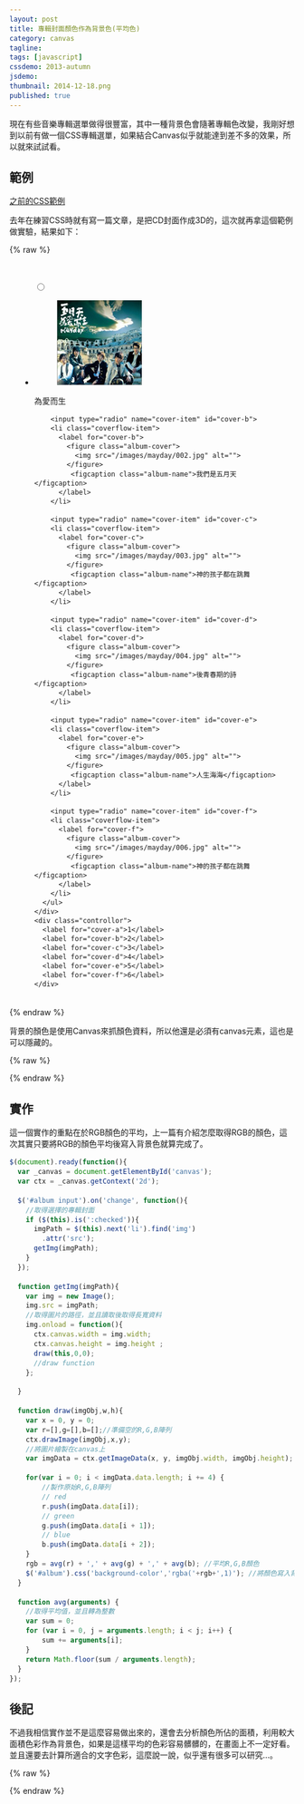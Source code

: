 ```yaml
---
layout: post
title: 專輯封面顏色作為背景色(平均色)
category: canvas
tagline:
tags: [javascript]
cssdemo: 2013-autumn
jsdemo:
thumbnail: 2014-12-18.png
published: true
---
```


現在有些音樂專輯選單做得很豐富，其中一種背景色會隨著專輯色改變，我剛好想到以前有做一個CSS專輯選單，如果結合Canvas似乎就能達到差不多的效果，所以就來試試看。

<!-- more -->

## 範例

[之前的CSS範例](/css/2013/10/12/css-album-list/)

去年在練習CSS時就有寫一篇文章，是把CD封面作成3D的，這次就再拿這個範例做實驗，結果如下：

{% raw %}
<div class="d1012 demo">
  <div id="album" class="complete padding">
    <div class="cover">
      <ul class="coverflow-list">
        <input type="radio" name="cover-item" id="cover-a">
        <li class="coverflow-item">
          <label for="cover-a">
            <figure class="album-cover">
              <img src="/images/mayday/001.jpg" alt="">
            </figure>
             <figcaption class="album-name">為愛而生</figcaption>
          </label>
        </li>

        <input type="radio" name="cover-item" id="cover-b">
        <li class="coverflow-item">
          <label for="cover-b">
            <figure class="album-cover">
              <img src="/images/mayday/002.jpg" alt="">
            </figure>
             <figcaption class="album-name">我們是五月天</figcaption>
          </label>
        </li>

        <input type="radio" name="cover-item" id="cover-c">
        <li class="coverflow-item">
          <label for="cover-c">
            <figure class="album-cover">
              <img src="/images/mayday/003.jpg" alt="">
            </figure>
             <figcaption class="album-name">神的孩子都在跳舞</figcaption>
          </label>
        </li>

        <input type="radio" name="cover-item" id="cover-d">
        <li class="coverflow-item">
          <label for="cover-d">
            <figure class="album-cover">
              <img src="/images/mayday/004.jpg" alt="">
            </figure>
             <figcaption class="album-name">後青春期的詩</figcaption>
          </label>
        </li>

        <input type="radio" name="cover-item" id="cover-e">
        <li class="coverflow-item">
          <label for="cover-e">
            <figure class="album-cover">
              <img src="/images/mayday/005.jpg" alt="">
            </figure>
             <figcaption class="album-name">人生海海</figcaption>
          </label>
        </li>

        <input type="radio" name="cover-item" id="cover-f">
        <li class="coverflow-item">
          <label for="cover-f">
            <figure class="album-cover">
              <img src="/images/mayday/006.jpg" alt="">
            </figure>
             <figcaption class="album-name">神的孩子都在跳舞</figcaption>
          </label>
        </li>
      </ul>
    </div>
    <div class="controllor">
      <label for="cover-a">1</label>
      <label for="cover-b">2</label>
      <label for="cover-c">3</label>
      <label for="cover-d">4</label>
      <label for="cover-e">5</label>
      <label for="cover-f">6</label>
    </div>
  </div>
</div>
{% endraw %}

背景的顏色是使用Canvas來抓顏色資料，所以他還是必須有canvas元素，這也是可以隱藏的。

{% raw %}
<div class="d1012 demo">
  <canvas id="canvas">
  </canvas>
</div>
{% endraw %}

## 實作

這一個實作的重點在於RGB顏色的平均，上一篇有介紹怎麼取得RGB的顏色，這次其實只要將RGB的顏色平均後寫入背景色就算完成了。

```javascript
$(document).ready(function(){
  var _canvas = document.getElementById('canvas');
  var ctx = _canvas.getContext('2d');

  $('#album input').on('change', function(){
    //取得選擇的專輯封面
    if ($(this).is(':checked')){
      imgPath = $(this).next('li').find('img')
        .attr('src');
      getImg(imgPath);
    }
  });

  function getImg(imgPath){
    var img = new Image();
    img.src = imgPath;
    //取得圖片的路徑，並且讀取後取得長寬資料
    img.onload = function(){   
      ctx.canvas.width = img.width;
      ctx.canvas.height = img.height ;
      draw(this,0,0);
      //draw function
    };

  }

  function draw(imgObj,w,h){
    var x = 0, y = 0;
    var r=[],g=[],b=[];//準備空的R,G,B陣列
    ctx.drawImage(imgObj,x,y);
    //將圖片繪製在canvas上
    var imgData = ctx.getImageData(x, y, imgObj.width, imgObj.height);

    for(var i = 0; i < imgData.data.length; i += 4) {
        //製作原始R,G,B陣列
        // red
        r.push(imgData.data[i]);
        // green
        g.push(imgData.data[i + 1]);
        // blue
        b.push(imgData.data[i + 2]);
    }
    rgb = avg(r) + ',' + avg(g) + ',' + avg(b); //平均R,G,B顏色
    $('#album').css('background-color','rgba('+rgb+',1)'); //將顏色寫入背景
  }

  function avg(arguments) {
    //取得平均值，並且轉為整數
    var sum = 0;
    for (var i = 0, j = arguments.length; i < j; i++) {
        sum += arguments[i];
    }
    return Math.floor(sum / arguments.length);
  }
});
```

## 後記

不過我相信實作並不是這麼容易做出來的，還會去分析顏色所佔的面積，利用較大面積色彩作為背景色，如果是這樣平均的色彩容易髒髒的，在畫面上不一定好看。並且還要去計算所適合的文字色彩，這麼說一說，似乎還有很多可以研究...。


{% raw %}
<style>
  .padding{
    padding: 20px;
  }
</style>

<script>

$(document).ready(function(){
  var _canvas = document.getElementById('canvas');
  var ctx = _canvas.getContext('2d');

  $('#album input').on('change', function(){
    //取得選擇的專輯封面
    if ($(this).is(':checked')){
      imgPath = $(this).next('li').find('img')
        .attr('src');
      getImg(imgPath);
    }
  });

  function getImg(imgPath){
    var img = new Image();
    img.src = imgPath;
    //取得圖片的路徑，並且讀取後取得長寬資料
    img.onload = function(){   
      ctx.canvas.width = img.width;
      ctx.canvas.height = img.height ;
      draw(this,0,0);
      //draw function
    };

  }

  function draw(imgObj,w,h){
    var x = 0, y = 0;
    var r=[],g=[],b=[];//準備空的R,G,B陣列
    ctx.drawImage(imgObj,x,y);
    //將圖片繪製在canvas上
    var imgData = ctx.getImageData(x, y, imgObj.width, imgObj.height);

    for(var i = 0; i < imgData.data.length; i += 4) {
        //製作原始R,G,B陣列
        // red
        r.push(imgData.data[i]);
        // green
        g.push(imgData.data[i + 1]);
        // blue
        b.push(imgData.data[i + 2]);
    }
    rgb = avg(r) + ',' + avg(g) + ',' + avg(b); //平均R,G,B顏色
    $('#album').css('background-color','rgba('+rgb+',1)'); //將顏色寫入背景
  }

  function avg(arguments) {
    //取得平均值，並且轉為整數
    var sum = 0;
    for (var i = 0, j = arguments.length; i < j; i++) {
        sum += arguments[i];
    }
    return Math.floor(sum / arguments.length);
  }
});

</script>
{% endraw %}
